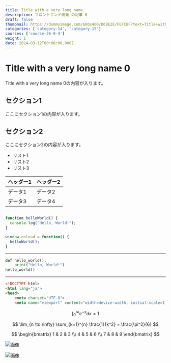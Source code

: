 ```yaml
---
title: Title with a very long name
description: フロントエンド開発 の記事 0
draft: false
thumbnail: https://dummyimage.com/600x400/D69E2E/FEFCBF?text=Title+with+a+very+long+name
categories: ['category-14', 'category-15']
courses: ['course-26-0-4']
weight: 1
date: 2024-03-12T00:00:00.000Z
---
```


# Title with a very long name 0

Title with a very long name 0の内容が入ります。

## セクション1
ここにセクション1の内容が入ります。

## セクション2
ここにセクション2の内容が入ります。

- リスト1
- リスト2
- リスト3

| ヘッダー1 | ヘッダー2 |
| --------- | --------- |
| データ1   | データ2   |
| データ3   | データ4   |

```javascript

function helloWorld() {
  console.log("Hello, World!");
}

window.onload = function() {
  helloWorld();
}

```

---

```python
def hello_world():
    print("Hello, World!")
hello_world()
```

---

```html
<!DOCTYPE html>
<html lang="ja">
<head>
    <meta charset="UTF-8">
    <meta name="viewport" content="width=device-width, initial-scale=1.0">
```

$$
\int_{0}^{\infty} e^{-x} dx = 1
$$

$$
\lim_{n \to \infty} \sum_{k=1}^{n} \frac{1}{k^2} = \frac{\pi^2}{6}
$$

$$
\begin{bmatrix}
1 & 2 & 3 \\\
4 & 5 & 6 \\\
7 & 8 & 9
\end{bmatrix}
$$

![画像](https://dummyimage.com/320x180/2D3748/F5F7FA?text=Title+with+a+very+long+name+0)

![画像](https://dummyimage.com/640x360/1A202C/EDF2F7?text=Title+with+a+very+long+name+0)